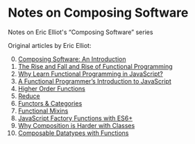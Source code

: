 # Notes on Composing Software

Notes on Eric Elliot's “Composing Software” series

Original articles by Eric Elliot:

0.  [Composing Software: An Introduction](https://medium.com/javascript-scene/composing-software-an-introduction-27b72500d6ea)
1.  [The Rise and Fall and Rise of Functional Programming](https://medium.com/javascript-scene/the-rise-and-fall-and-rise-of-functional-programming-composable-software-c2d91b424c8c)
2.  [Why Learn Functional Programming in JavaScript?](https://medium.com/javascript-scene/why-learn-functional-programming-in-javascript-composing-software-ea13afc7a257)
3.  [A Functional Programmer’s Introduction to JavaScript](https://medium.com/javascript-scene/a-functional-programmers-introduction-to-javascript-composing-software-d670d14ede30)
4.  [Higher Order Functions](https://medium.com/javascript-scene/higher-order-functions-composing-software-5365cf2cbe99)
5.  [Reduce](https://medium.com/javascript-scene/reduce-composing-software-fe22f0c39a1d)
6.  [Functors & Categories](https://medium.com/javascript-scene/functors-categories-61e031bac53f)
7.  [Functional Mixins](https://medium.com/javascript-scene/functional-mixins-composing-software-ffb66d5e731c)
8.  [JavaScript Factory Functions with ES6+](https://medium.com/javascript-scene/javascript-factory-functions-with-es6-4d224591a8b1)
9.  [Why Composition is Harder with Classes](https://medium.com/javascript-scene/why-composition-is-harder-with-classes-c3e627dcd0aa)
10. [Composable Datatypes with Functions](https://medium.com/javascript-scene/composable-datatypes-with-functions-aec72db3b093)
